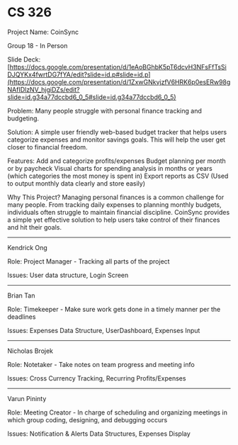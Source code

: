 # CS 326
Project Name: CoinSync
 
Group 18 - In Person

Slide Deck: [https://docs.google.com/presentation/d/1eAoBGhbK5pT6dcvH3NFsFfTsSiDJQYKx4fwrtDG7fYA/edit?slide=id.p#slide=id.p](https://docs.google.com/presentation/d/1ZxwGNkvjzfV6HRK6p0esERw98gNAfIDlzNV_hjgiDZs/edit?slide=id.g34a77dccbd6_0_5#slide=id.g34a77dccbd6_0_5)

Problem: Many people struggle with personal finance tracking and budgeting.

Solution: A simple user friendly web-based budget tracker that helps users categorize expenses and monitor savings goals. This will help the user get closer to financial freedom. 

Features:
Add and categorize profits/expenses
Budget planning per month or by paycheck
Visual charts for spending analysis in months or years (which categories the most money is spent in)
Export reports as CSV (Used to output monthly data clearly and store easily)

Why This Project? 
Managing personal finances is a common challenge for many people. From tracking daily expenses to planning monthly budgets, individuals often struggle to maintain financial discipline. CoinSync provides a simple yet effective solution to help users take control of their finances and hit their goals.
<hr>

Kendrick Ong

Role: Project Manager - Tracking all parts of the project

Issues: User data structure, Login Screen

<hr>

Brian Tan

Role: Timekeeper - Make sure work gets done in a timely manner per the deadlines

Issues: Expenses Data Structure, UserDashboard, Expenses Input

<hr>

Nicholas Brojek

Role: Notetaker - Take notes on team progress and meeting info
 
Issues: Cross Currency Tracking, Recurring Profits/Expenses

<hr>

Varun Pininty

Role: Meeting Creator - In charge of scheduling and organizing meetings in which group coding, designing, and debugging occurs

Issues: Notification & Alerts Data Structures, Expenses Display
